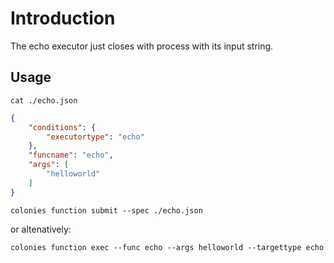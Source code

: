# Introduction
The echo executor just closes with process with its input string. 

## Usage
```console
cat ./echo.json
```

```json
{
    "conditions": {
        "executortype": "echo"
    },
    "funcname": "echo",
    "args": [
        "helloworld"
    ]
}
```

```console
colonies function submit --spec ./echo.json
```

or altenatively:
```console
colonies function exec --func echo --args helloworld --targettype echo
```
